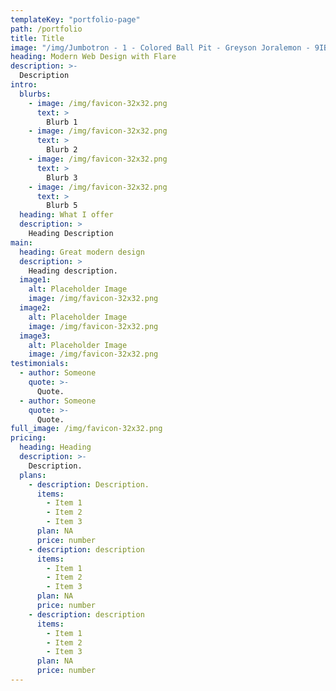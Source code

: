 ```yaml
---
templateKey: "portfolio-page"
path: /portfolio
title: Title
image: "/img/Jumbotron - 1 - Colored Ball Pit - Greyson Joralemon - 9IBqihqhuHc - Unsplash.jpg"
heading: Modern Web Design with Flare
description: >-
  Description
intro:
  blurbs:
    - image: /img/favicon-32x32.png
      text: >
        Blurb 1
    - image: /img/favicon-32x32.png
      text: >
        Blurb 2
    - image: /img/favicon-32x32.png
      text: >
        Blurb 3
    - image: /img/favicon-32x32.png
      text: >
        Blurb 5
  heading: What I offer
  description: >
    Heading Description
main:
  heading: Great modern design
  description: >
    Heading description.
  image1:
    alt: Placeholder Image
    image: /img/favicon-32x32.png
  image2:
    alt: Placeholder Image
    image: /img/favicon-32x32.png
  image3:
    alt: Placeholder Image
    image: /img/favicon-32x32.png
testimonials:
  - author: Someone
    quote: >-
      Quote.
  - author: Someone
    quote: >-
      Quote.
full_image: /img/favicon-32x32.png
pricing:
  heading: Heading
  description: >-
    Description.
  plans:
    - description: Description.
      items:
        - Item 1
        - Item 2
        - Item 3
      plan: NA
      price: number
    - description: description
      items:
        - Item 1
        - Item 2
        - Item 3
      plan: NA
      price: number
    - description: description
      items:
        - Item 1
        - Item 2
        - Item 3
      plan: NA
      price: number
---
```

